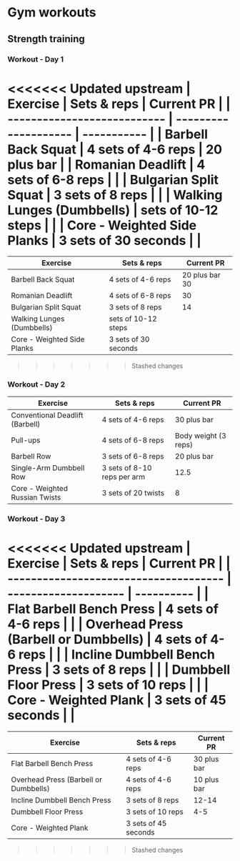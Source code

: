 
# Gym workouts 

## Strength training 

### Workout - Day 1 

<<<<<<< Updated upstream
| Exercise                    | Sets & reps          | Current PR  |
| --------------------------- | -------------------- | ----------- |
| Barbell Back Squat          | 4 sets of 4-6 reps   | 20 plus bar |
| Romanian Deadlift           | 4 sets of 6-8 reps   |             |
| Bulgarian Split Squat       | 3 sets of 8 reps     |             |
| Walking Lunges (Dumbbells)  | sets of 10-12 steps  |             |
| Core - Weighted Side Planks | 3 sets of 30 seconds |             |
=======
| Exercise                    | Sets & reps          | Current PR     |
| --------------------------- | -------------------- | -------------- |
| Barbell Back Squat          | 4 sets of 4-6 reps   | 20 plus bar 30 |
| Romanian Deadlift           | 4 sets of 6-8 reps   | 30             |
| Bulgarian Split Squat       | 3 sets of 8 reps     | 14             |
| Walking Lunges (Dumbbells)  | sets of 10-12 steps  |                |
| Core - Weighted Side Planks | 3 sets of 30 seconds |                |
>>>>>>> Stashed changes

### Workout - Day 2

| Exercise                        | Sets & reps                 | Current PR           |
| ------------------------------- | --------------------------- | -------------------- |
| Conventional Deadlift (Barbell) | 4 sets of 4-6 reps          | 30 plus bar          |
| Pull-ups                        | 4 sets of 6-8 reps          | Body weight (3 reps) |
| Barbell Row                     | 3 sets of 6-8 reps          | 20 plus bar          |
| Single-Arm Dumbbell Row         | 3 sets of 8-10 reps per arm | 12.5                 |
| Core - Weighted Russian Twists  | 3 sets of 20 twists         | 8                    |

### Workout - Day 3

<<<<<<< Updated upstream
| Exercise                              | Sets & reps          | Current PR |
| ------------------------------------- | -------------------- | ---------- |
| Flat Barbell Bench Press              | 4 sets of 4-6 reps   |            |
| Overhead Press (Barbell or Dumbbells) | 4 sets of 4-6 reps   |            |
| Incline Dumbbell Bench Press          | 3 sets of 8 reps     |            |
| Dumbbell Floor Press                  | 3 sets of 10 reps    |            |
| Core - Weighted Plank                 | 3 sets of 45 seconds |            |
=======
| Exercise                              | Sets & reps          | Current PR  |
| ------------------------------------- | -------------------- | ----------- |
| Flat Barbell Bench Press              | 4 sets of 4-6 reps   | 30 plus bar |
| Overhead Press (Barbell or Dumbbells) | 4 sets of 4-6 reps   | 10 plus bar |
| Incline Dumbbell Bench Press          | 3 sets of 8 reps     | 12-14       |
| Dumbbell Floor Press                  | 3 sets of 10 reps    | 4-5         |
| Core - Weighted Plank                 | 3 sets of 45 seconds |             |
>>>>>>> Stashed changes

